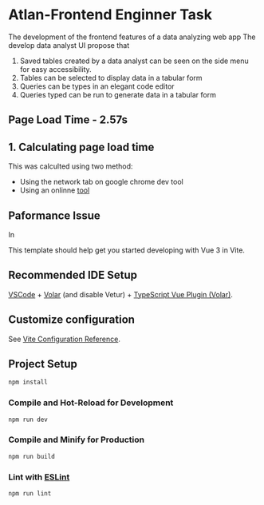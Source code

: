# Atlan-Frontend Enginner Task
The development of the frontend features of a data analyzing web app
The develop data analyst  UI propose that 
1. Saved tables created by a data analyst can be seen on the side menu for easy accessibility.
2. Tables can be selected to display data in a tabular form
3. Queries can be types in an elegant code editor
4. Queries typed can be run to generate data in a tabular form


## Page Load Time  - 2.57s

## 1. Calculating page load time
This was calculted using two method:
-  Using the network tab on google chrome dev tool
-  Using an onlinne [tool ](https://pagespeed.web.devreporturl=https%3A%2F%2Ffrosty-jang-2c102f.netlify.app%2F)

## Paformance Issue 
In


This template should help get you started developing with Vue 3 in Vite.

## Recommended IDE Setup

[VSCode](https://code.visualstudio.com/) + [Volar](https://marketplace.visualstudio.com/items?itemName=johnsoncodehk.volar) (and disable Vetur) + [TypeScript Vue Plugin (Volar)](https://marketplace.visualstudio.com/items?itemName=johnsoncodehk.vscode-typescript-vue-plugin).

## Customize configuration

See [Vite Configuration Reference](https://vitejs.dev/config/).

## Project Setup

```sh
npm install
```

### Compile and Hot-Reload for Development

```sh
npm run dev
```

### Compile and Minify for Production

```sh
npm run build
```

### Lint with [ESLint](https://eslint.org/)

```sh
npm run lint
```
